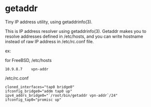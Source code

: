 getaddr
=======

Tiny IP address utility, using getaddrinfo(3).

This is IP address resolver using getaddrinfo(3).
Getaddr makes you to resolve addresses defined in /etc/hosts, and you can write hostname instead of raw IP address in /etc/rc.conf file.

ex:

for FreeBSD, /etc/hosts

    10.9.8.7	vpn-addr

/etc/rc.conf

    cloned_interfaces="tap0 bridge0"
    ifconfig_bridge0="addm tap0 up"
    ipv4_addrs_bridge0="`/root/bin/getaddr vpn-addr`/24"
    ifconfig_tap0="promisc up"
